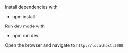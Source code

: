 Install dependencies with
 - npm install

Run dev mode with
 - npm run dev

Open the browser and navigate to
`http://localhost:3000`
